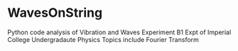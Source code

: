 # WavesOnString
Python code analysis of Vibration and Waves Experiment
B1 Expt of Imperial College Undergradaute Physics
Topics include Fourier Transform
